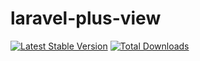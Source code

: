 # laravel-plus-view

[![Latest Stable Version](https://poser.pugx.org/wuwx/laravel-resource/v/stable.png)](https://packagist.org/packages/wuwx/laravel-resource) [![Total Downloads](https://poser.pugx.org/wuwx/laravel-resource/downloads.png)](https://packagist.org/packages/wuwx/laravel-resource)
